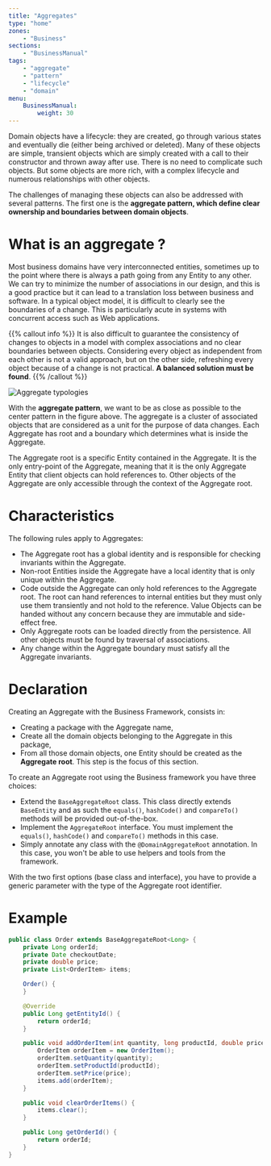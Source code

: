 ```yaml
---
title: "Aggregates"
type: "home"
zones:
    - "Business"
sections:
    - "BusinessManual"
tags:
    - "aggregate"
    - "pattern"
    - "lifecycle"
    - "domain"    
menu:
    BusinessManual:
        weight: 30
---
```


Domain objects have a lifecycle: they are created, go through various states and eventually die (either being archived
or deleted). Many of these objects are simple, transient objects which are simply created with a call to their constructor
and thrown away after use. There is no need to complicate such objects. But some objects are more rich, with a complex
lifecycle and numerous relationships with other objects.<!--more-->

The challenges of managing these objects can also be addressed with several patterns. The first one is the **aggregate pattern,
which define clear ownership and boundaries between domain objects**.

# What is an aggregate ?

Most business domains have very interconnected entities, sometimes up to the point where there is always a path going from
any Entity to any other. We can try to minimize the number of associations in our design, and this is a good practice
but it can lead to a translation loss between business and software. In a typical object model, it is difficult to clearly
see the boundaries of a change. This is particularly acute in systems with concurrent access such as Web applications.

{{% callout info %}}
It is also difficult to guarantee the consistency of changes to objects in a model with complex associations and no clear
boundaries between objects. Considering every object as independent from each other is not a valid approach, but on the
other side, refreshing every object because of a change is not practical. **A balanced solution must be found**.
{{% /callout %}}

![Aggregate typologies](../img/aggregate-typologies.png)

With the **aggregate pattern**, we want to be as close as possible to the center pattern in the figure above. The aggregate
is a cluster of associated objects that are considered as a unit for the purpose of data changes. Each Aggregate has root 
and a boundary which determines what is inside the Aggregate. 

The Aggregate root is a specific Entity contained in the Aggregate. It is the only entry-point of the Aggregate, meaning 
that it is the only Aggregate Entity that client objects can hold references to. Other objects of the Aggregate are only 
accessible through the context of the Aggregate root.


# Characteristics

The following rules apply to Aggregates:

* The Aggregate root has a global identity and is responsible for checking invariants within the Aggregate.
* Non-root Entities inside the Aggregate have a local identity that is only unique within the Aggregate.
* Code outside the Aggregate can only hold references to the Aggregate root. The root can hand references to internal
entities but they must only use them transiently and not hold to the reference. Value Objects can be handed without
any concern because they are immutable and side-effect free.
* Only Aggregate roots can be loaded directly from the persistence. All other objects must be found by traversal of
associations.
* Any change within the Aggregate boundary must satisfy all the Aggregate invariants.

# Declaration

Creating an Aggregate with the Business Framework, consists in:

* Creating a package with the Aggregate name,
* Create all the domain objects belonging to the Aggregate in this package,
* From all those domain objects, one Entity should be created as the **Aggregate root**. This step is the focus of this
section.

To create an Aggregate root using the Business framework you have three choices:

* Extend the `BaseAggregateRoot` class. This class directly extends `BaseEntity` and as such the `equals()`, `hashCode()`
and `compareTo()` methods will be provided out-of-the-box.
* Implement the `AggregateRoot` interface. You must implement the `equals()`, `hashCode()` and `compareTo()` methods in
this case.
* Simply annotate any class with the `@DomainAggregateRoot` annotation. In this case, you won't be able to use helpers and
tools from the framework.

With the two first options (base class and interface), you have to provide a generic parameter with the type of the
Aggregate root identifier.

# Example

```java
public class Order extends BaseAggregateRoot<Long> {
    private Long orderId;
    private Date checkoutDate;
    private double price;
    private List<OrderItem> items;

    Order() {
    }

    @Override
    public Long getEntityId() {
        return orderId;
    }

    public void addOrderItem(int quantity, long productId, double price) {
        OrderItem orderItem = new OrderItem();
        orderItem.setQuantity(quantity);
        orderItem.setProductId(productId);
        orderItem.setPrice(price);
        items.add(orderItem);
    }

    public void clearOrderItems() {
        items.clear();
    }

    public Long getOrderId() {
        return orderId;
    }
}
```


